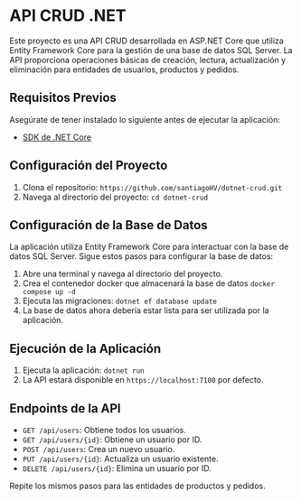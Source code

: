 # API CRUD .NET

Este proyecto es una API CRUD desarrollada en ASP.NET Core que utiliza Entity Framework Core para la gestión de una base de datos SQL Server. La API proporciona operaciones básicas de creación, lectura, actualización y eliminación para entidades de usuarios, productos y pedidos.

## Requisitos Previos

Asegúrate de tener instalado lo siguiente antes de ejecutar la aplicación:

- [SDK de .NET Core](https://dotnet.microsoft.com/download)

## Configuración del Proyecto

1. Clona el repositorio: `https://github.com/santiagoHV/dotnet-crud.git`
2. Navega al directorio del proyecto: `cd dotnet-crud`

## Configuración de la Base de Datos

La aplicación utiliza Entity Framework Core para interactuar con la base de datos SQL Server. Sigue estos pasos para configurar la base de datos:

1. Abre una terminal y navega al directorio del proyecto.
3. Crea el contenedor docker que almacenará la base de datos `docker compose up -d`
2. Ejecuta las migraciones: `dotnet ef database update`
3. La base de datos ahora debería estar lista para ser utilizada por la aplicación.

## Ejecución de la Aplicación

1. Ejecuta la aplicación: `dotnet run`
2. La API estará disponible en `https://localhost:7100` por defecto.

## Endpoints de la API

- `GET /api/users`: Obtiene todos los usuarios.
- `GET /api/users/{id}`: Obtiene un usuario por ID.
- `POST /api/users`: Crea un nuevo usuario.
- `PUT /api/users/{id}`: Actualiza un usuario existente.
- `DELETE /api/users/{id}`: Elimina un usuario por ID.

Repite los mismos pasos para las entidades de productos y pedidos.
